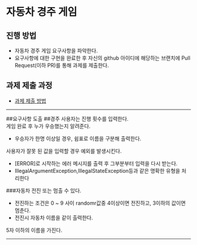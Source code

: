 # 자동차 경주 게임
## 진행 방법
* 자동차 경주 게임 요구사항을 파악한다.
* 요구사항에 대한 구현을 완료한 후 자신의 github 아이디에 해당하는 브랜치에 Pull Request(이하 PR)를 통해 과제를 제출한다.

## 과제 제출 과정
* [과제 제출 방법](https://github.com/next-step/nextstep-docs/tree/master/precourse)

---
##요구사항 도출
##경주
사용자는 진행 횟수를 입력한다.  
게임 완료 후 누가 우승했는지 알려준다.
 - 우승자가 한명 이상일 경우, 쉼표로 이름을 구분해 출력한다.

사용자가 잘못 된 값을 입력할 경우 예외를 발생시킨다.
 - [ERROR]로 시작하는 에러 메시지를 출력 후 그부분부터 입력을 다시 받는다.
 - IllegalArgumentException,IllegalStateException등과 같은 명확한 유형을 처리한다

###자동차
전진 또는 멈출 수 있다.
 - 전진하는 조건은 0 ~ 9 사이 randomr값중 4이상이면 전진하고, 3이하의 값이면 멈춘다.
 - 전진시 자동차 이름을 같이 출력한다.

5자 이하의 이름을 가진다.

---
